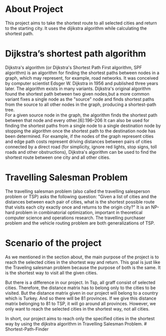 # About Project
This project aims to take the shortest route to all selected cities and return to the starting city. It uses the dijikstra algorithm while calculating the shortest path.

# Dijkstra’s shortest path algorithm
Dijkstra's algorithm (or Dijkstra's Shortest Path First algorithm, SPF algorithm) is an algorithm for finding the shortest paths between nodes in a graph, which may represent, for example, road networks. It was conceived by computer scientist Edsger W. Dijkstra in 1956 and published three years later. The algorithm exists in many variants. Dijkstra's original algorithm found the shortest path between two given nodes,but a more common variant fixes a single node as the "source" node and finds shortest paths from the source to all other nodes in the graph, producing a shortest-path tree.  
For a given source node in the graph, the algorithm finds the shortest path between that node and every other.[6]:196–206 It can also be used for finding the shortest paths from a single node to a single destination node by stopping the algorithm once the shortest path to the destination node has been determined. For example, if the nodes of the graph represent cities and edge path costs represent driving distances between pairs of cities connected by a direct road (for simplicity, ignore red lights, stop signs, toll roads and other obstructions), Dijkstra's algorithm can be used to find the shortest route between one city and all other cities.

# Travelling Salesman Problem
The travelling salesman problem (also called the travelling salesperson problem or TSP) asks the following question: "Given a list of cities and the distances between each pair of cities, what is the shortest possible route that visits each city exactly once and returns to the origin city?" It is an NP-hard problem in combinatorial optimization, important in theoretical computer science and operations research. The travelling purchaser problem and the vehicle routing problem are both generalizations of TSP.

# Scenario of the project 
As we mentioned in the section about, the main purpose of the project is to reach the selected cities in the shortest way and return. This goal is just like the Traveling salesman problem because the purpose of both is the same. It is the shortest way to visit all the given cities.  

But there is a difference in our project. In Tsp, all graff consist of selected cities. Therefore, the distance matrix has to belong only to the cities to be visited. But the distance matrix given in our project will belong to a country which is Turkey. And so there will be 81 provinces. If we give this distance matrix belonging to 81 to TSP, it will go around all provinces. However, we only want to reach the selected cities in the shortest way, not all cities.  

In short, our project aims to reach only the specified cities in the shortest way by using the dijkstra algorithm in Travelling Salesman Problem.
#   S h o r t e s t - P a t h - F i n d e r  
 